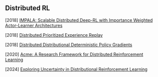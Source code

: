 ## Distributed RL

[2018] [IMPALA: Scalable Distributed Deep-RL with Importance Weighted Actor-Learner Architectures](https://arxiv.org/abs/1802.01561)

[2018] [Distributed Prioritized Experience Replay](https://arxiv.org/abs/1803.00933)

[2018] [Distributed Distributional Deterministic Policy Gradients](https://arxiv.org/abs/1804.08617)

[2020] [Acme: A Research Framework for Distributed Reinforcement Learning](https://arxiv.org/abs/2006.00979)

[2024] [Exploring Uncertainty in Distributional Reinforcement Learning](https://rlj.cs.umass.edu/2024/papers/RLJ_RLC_2024_122.pdf)